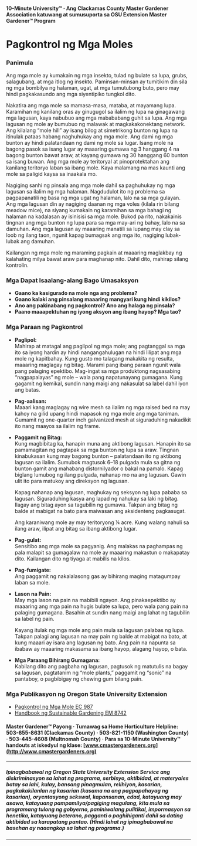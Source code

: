 #### 10-Minute University™ · Ang Clackamas County Master Gardener Association katuwang at sumusuporta sa OSU Extension Master Gardener™ Program

# Pagkontrol ng Mga Moles

### Panimula

Ang mga mole ay kumakain ng mga insekto, tulad ng bulate sa lupa, grubs, salagubang, at mga itlog ng insekto. Paminsan-minsan ay tumitikim din sila ng mga bombilya ng halaman, ugat, at mga tumutubong buto, pero may hindi pagkakasundo ang mga siyentipiko tungkol dito.

Nakatira ang mga mole sa mamasa-masa, mataba, at mayamang lupa. Karamihan ng kanilang oras ay ginugugol sa ilalim ng lupa na ginagawang mga lagusan, kaya nabubuo ang mga mabababang guhit sa lupa. Ang mga lagusan ng mole ay bumubuo ng malawak at magkakakonektang network. Ang kilalang “mole hill” ay isang bilog at simetrikong bunton ng lupa na itinulak pataas habang naghuhukay ang mga mole. Ang dami ng mga bunton ay hindi palatandaan ng dami ng mole sa lugar. Isang mole na bagong pasok sa isang lugar ay maaaring gumawa ng 3 hanggang 4 na bagong bunton bawat araw, at kayang gumawa ng 30 hanggang 60 bunton sa isang buwan. Ang mga mole ay teritoryal at pinoprotektahan ang kanilang teritoryo laban sa ibang mole. Kaya malamang na mas kaunti ang mole sa paligid kaysa sa inaakala mo.

Nagiging sanhi ng pinsala ang mga mole dahil sa paghuhukay ng mga lagusan sa ilalim ng mga halaman. Nagdudulot ito ng problema sa pagpapanatili ng basa ng mga ugat ng halaman, lalo na sa mga gulayan. Ang mga lagusan din ay nagiging daanan ng mga voles (kilala rin bilang meadow mice), na siyang kumakain ng karamihan sa mga bahagi ng halaman na kadalasan ay isinisisi sa mga mole. Bukod pa rito, nakakainis tingnan ang mga bunton ng lupa para sa mga may-ari ng bahay, lalo na sa damuhan. Ang mga lagusan ay maaaring manatili sa lupang may clay sa loob ng ilang taon, ngunit kapag bumagsak ang mga ito, nagiging lubak-lubak ang damuhan.

Kailangan ng mga mole ng maraming pagkain at maaaring maglakbay ng kalahating milya bawat araw para maghanap nito. Dahil dito, mahirap silang kontrolin.

### Mga Dapat Isaalang-alang Bago Umasaksyon

- **Gaano ka kasigurado na mole nga ang problema?**
- **Gaano kalaki ang pinsalang maaaring mangyari kung hindi kikilos?**
- **Ano ang pakinabang ng pagkontrol? Ano ang halaga ng pinsala?**
- **Paano maaapektuhan ng iyong aksyon ang ibang hayop? Mga tao?**

### Mga Paraan ng Pagkontrol

- **Paglipol:**  
  Mahirap at matagal ang paglipol ng mga mole; ang pagtanggal sa mga ito sa iyong hardin ay hindi nangangahulugan na hindi lilipat ang mga mole ng kapitbahay. Kung gusto mo talagang makakita ng resulta, maaaring maglagay ng bitag. Marami pang ibang paraan ngunit wala pang palaging epektibo. Mag-ingat sa mga produktong nagsasabing “nagpapalayas” ng mole – wala pang napatunayang gumagana. Kung gagamit ng kemikal, sundin nang maigi ang nakasulat sa label dahil iyon ang batas.

- **Pag-aalisan:**  
  Maaari kang maglagay ng wire mesh sa ilalim ng mga raised bed na may kahoy na gilid upang hindi mapasok ng mga mole ang mga taniman. Gumamit ng one-quarter inch galvanized mesh at siguraduhing nakadikit ito nang maayos sa ilalim ng frame.

- **Paggamit ng Bitag:**  
  Kung magbibitag ka, hanapin muna ang aktibong lagusan. Hanapin ito sa pamamagitan ng pagtapak sa mga bunton ng lupa sa araw. Tingnan kinabukasan kung may bagong bunton – palatandaan ito ng aktibong lagusan sa ilalim. Sumubok magtusok 6–18 pulgada mula sa gitna ng bunton gamit ang mahabang distornilyador o bakal na pamalo. Kapag biglang lumubog ng ilang pulgada, nahanap mo na ang lagusan. Gawin ulit ito para matukoy ang direksyon ng lagusan.

  Kapag nahanap ang lagusan, maghukay ng seksyon ng lupa pababa sa lagusan. Siguraduhing kasya ang lapad ng nahukay sa laki ng bitag. Ilagay ang bitag ayon sa tagubilin ng gumawa. Takpan ang bitag ng balde at mabigat na bato para maiwasan ang aksidenteng pagkasugat.

  Ang karaniwang mole ay may teritoryong ¼ acre. Kung walang nahuli sa ilang araw, ilipat ang bitag sa ibang aktibong lugar.

- **Pag-gulat:**  
  Sensitibo ang mga mole sa pagyanig. Ang malakas na paghampas ng pala malapit sa gumagalaw na mole ay maaaring makastun o makapatay dito. Kailangan dito ng tiyaga at mabilis na kilos.

- **Pag-fumigate:**  
  Ang paggamit ng nakalalasong gas ay bihirang maging matagumpay laban sa mole.

- **Lason na Pain:**  
  May mga lason na pain na mabibili ngayon. Ang pinakaepektibo ay maaaring ang mga pain na hugis bulate sa lupa, pero wala pang pain na palaging gumagana. Basahin at sundin nang maigi ang lahat ng tagubilin sa label ng pain.

  Kayang itulak ng mga mole ang pain mula sa lagusan palabas ng lupa. Takpan palagi ang lagusan na may pain ng balde at mabigat na bato, at kung maaari ay isara ang lagusan ng bato. Ang pain na napunta sa ibabaw ay maaaring makasama sa ibang hayop, alagang hayop, o bata.

- **Mga Paraang Bihirang Gumagana:**  
  Kabilang dito ang pagbaha ng lagusan, pagtusok ng matutulis na bagay sa lagusan, pagtatanim ng “mole plants,” paggamit ng “sonic” na pantaboy, o pagbibigay ng chewing gum bilang pain.

### Mga Publikasyon ng Oregon State University Extension

- [Pagkontrol ng Mga Mole EC 987](https://catalog.extension.oregonstate.edu)
- [Handbook ng Sustainable Gardening EM 8742](https://catalog.extension.oregonstate.edu)

#### Master Gardener™ Payong · Tumawag sa Home Horticulture Helpline: 503-655-8631 (Clackamas County) · 503-821-1150 (Washington County) · 503-445-4608 (Multnomah County) · Para sa 10-Minute University™ handouts at iskedyul ng klase: [www.cmastergardeners.org](http://www.cmastergardeners.org)

---

##### Ipinagbabawal ng Oregon State University Extension Service ang diskriminasyon sa lahat ng programa, serbisyo, aktibidad, at materyales batay sa lahi, kulay, bansang pinagmulan, relihiyon, kasarian, pagkakakilanlan ng kasarian (kasama na ang pagpapahayag ng kasarian), oryentasyong sekswal, kapansanan, edad, katayuang may asawa, katayuang pampamilya/pagiging magulang, kita mula sa programang tulong ng gobyerno, paniniwalang pulitikal, impormasyon sa henetika, katayuang beterano, pagganti o paghihiganti dahil sa dating aktibidad sa karapatang pantao. (Hindi lahat ng ipinagbabawal na basehan ay naaangkop sa lahat ng programa.)
---
